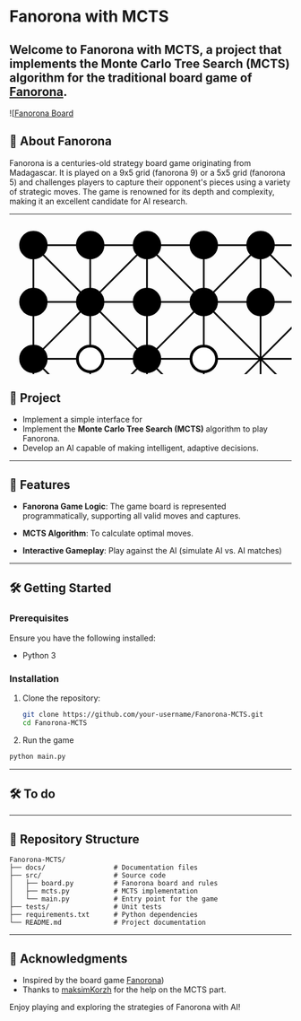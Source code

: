 # Fanorona with MCTS

Welcome to **Fanorona with MCTS**, a project that implements the Monte Carlo Tree Search (MCTS) algorithm for the traditional board game of [Fanorona](https://en.wikipedia.org/wiki/Fanorona).
---
![[Fanorona Board](https://fr.wikipedia.org/wiki/Fanorona#/media/Fichier:Fanorona-1.svg)
## 📖 About Fanorona
Fanorona is a centuries-old strategy board game originating from Madagascar. It is played on a 9x5 grid (fanorona 9) or a 5x5 grid (fanorona 5)  and challenges players to capture their opponent's pieces using a variety of strategic moves. The game is renowned for its depth and complexity, making it an excellent candidate for AI research.

---
<?xml version="1.0" encoding="UTF-8" standalone="no"?>
<!-- Created with Inkscape (http://www.inkscape.org/) -->
<svg xmlns:svg="http://www.w3.org/2000/svg" xmlns="http://www.w3.org/2000/svg" version="1.0" width="900" height="485" id="svg1901">
  <defs id="defs1903"/>
  <g style="opacity: 1;" id="layer1">
    <path d="M 42.857143,35.219325 L 42.857143,446.6479 M 40,446.6479 L 855.71429,446.6479 M 40,40.933613 L 855.71429,40.933613 M 40,345.21933 L 855.71429,345.21933 M 40,243.79076 L 855.71429,243.79076 M 40,142.36218 L 855.71429,142.36218 M 448.57143,35.219325 L 448.57143,446.6479 M 550,35.219325 L 550,446.6479 M 347.14286,35.219325 L 347.14286,446.6479 M 245.71429,35.219325 L 245.71429,446.6479 M 651.42858,35.219325 L 651.42858,446.6479 M 752.85715,35.219325 L 752.85715,446.6479 M 854.28572,35.219325 L 854.28572,446.6479 M 42.872011,446.49006 L 448.53445,40.928195 M 448.61516,446.6479 L 854.29338,40.928195 M 42.81916,243.71053 L 245.58802,40.928195 M 651.56916,446.56767 L 854.33802,243.78534 M 245.71337,446.6479 L 651.39159,40.928195 M 144.28571,35.219325 L 144.28571,446.6479 M 854.39023,446.6479 L 448.71201,40.928195 M 448.6313,446.6479 L 42.95308,40.928195 M 854.4273,243.71053 L 651.65844,40.928195 M 245.6773,446.56767 L 42.90844,243.78534 M 651.53309,446.6479 L 245.85487,40.928195" style="overflow: visible; marker: none; color: rgb(0, 0, 0); fill: none; fill-opacity: 1; fill-rule: nonzero; stroke: rgb(0, 0, 0); stroke-width: 3; stroke-linecap: butt; stroke-linejoin: miter; stroke-miterlimit: 4; stroke-dasharray: none; stroke-dashoffset: 0pt; stroke-opacity: 1; visibility: visible; display: inline;" id="path6583"/>
    <path d="M 65.714287 40.933613 A 22.857143 22.857143 0 1 1  20,40.933613 A 22.857143 22.857143 0 1 1  65.714287 40.933613 z" transform="translate(507.143)" style="fill: rgb(0, 0, 0); fill-opacity: 1; stroke: rgb(0, 0, 0); stroke-width: 5; stroke-linecap: round; stroke-linejoin: miter; stroke-miterlimit: 4; stroke-dasharray: none; stroke-dashoffset: 0pt; stroke-opacity: 1;" id="use6531"/>
    <path d="M 65.714287 40.933613 A 22.857143 22.857143 0 1 1  20,40.933613 A 22.857143 22.857143 0 1 1  65.714287 40.933613 z" transform="translate(608.571)" style="fill: rgb(0, 0, 0); fill-opacity: 1; stroke: rgb(0, 0, 0); stroke-width: 5; stroke-linecap: round; stroke-linejoin: miter; stroke-miterlimit: 4; stroke-dasharray: none; stroke-dashoffset: 0pt; stroke-opacity: 1;" id="use6541"/>
    <path d="M 65.714287 40.933613 A 22.857143 22.857143 0 1 1  20,40.933613 A 22.857143 22.857143 0 1 1  65.714287 40.933613 z" transform="translate(710)" style="fill: rgb(0, 0, 0); fill-opacity: 1; stroke: rgb(0, 0, 0); stroke-width: 5; stroke-linecap: round; stroke-linejoin: miter; stroke-miterlimit: 4; stroke-dasharray: none; stroke-dashoffset: 0pt; stroke-opacity: 1;" id="use6551"/>
    <path d="M 65.714287 40.933613 A 22.857143 22.857143 0 1 1  20,40.933613 A 22.857143 22.857143 0 1 1  65.714287 40.933613 z" transform="translate(811.429)" style="fill: rgb(0, 0, 0); fill-opacity: 1; stroke: rgb(0, 0, 0); stroke-width: 5; stroke-linecap: round; stroke-linejoin: miter; stroke-miterlimit: 4; stroke-dasharray: none; stroke-dashoffset: 0pt; stroke-opacity: 1;" id="use6561"/>
    <path d="M 65.714287 40.933613 A 22.857143 22.857143 0 1 1  20,40.933613 A 22.857143 22.857143 0 1 1  65.714287 40.933613 z" transform="translate(811.429, 101.429)" style="fill: rgb(0, 0, 0); fill-opacity: 1; stroke: rgb(0, 0, 0); stroke-width: 5; stroke-linecap: round; stroke-linejoin: miter; stroke-miterlimit: 4; stroke-dasharray: none; stroke-dashoffset: 0pt; stroke-opacity: 1;" id="use6563"/>
    <path d="M 65.714287 40.933613 A 22.857143 22.857143 0 1 1  20,40.933613 A 22.857143 22.857143 0 1 1  65.714287 40.933613 z" transform="translate(811.429, 202.857)" style="fill: rgb(255, 255, 255); fill-opacity: 1; stroke: rgb(0, 0, 0); stroke-width: 5; stroke-linecap: round; stroke-linejoin: miter; stroke-miterlimit: 4; stroke-dasharray: none; stroke-dashoffset: 0pt; stroke-opacity: 1;" id="use6565"/>
    <path d="M 65.714287 40.933613 A 22.857143 22.857143 0 1 1  20,40.933613 A 22.857143 22.857143 0 1 1  65.714287 40.933613 z" transform="translate(811.429, 304.286)" style="fill: rgb(255, 255, 255); fill-opacity: 1; stroke: rgb(0, 0, 0); stroke-width: 5; stroke-linecap: round; stroke-linejoin: miter; stroke-miterlimit: 4; stroke-dasharray: none; stroke-dashoffset: 0pt; stroke-opacity: 1;" id="use6567"/>
    <path d="M 65.714287 40.933613 A 22.857143 22.857143 0 1 1  20,40.933613 A 22.857143 22.857143 0 1 1  65.714287 40.933613 z" transform="translate(811.429, 405.714)" style="fill: rgb(255, 255, 255); fill-opacity: 1; stroke: rgb(0, 0, 0); stroke-width: 5; stroke-linecap: round; stroke-linejoin: miter; stroke-miterlimit: 4; stroke-dasharray: none; stroke-dashoffset: 0pt; stroke-opacity: 1;" id="use6569"/>
    <path d="M 65.714287 40.933613 A 22.857143 22.857143 0 1 1  20,40.933613 A 22.857143 22.857143 0 1 1  65.714287 40.933613 z" transform="translate(0, 405.714)" style="fill: rgb(255, 255, 255); fill-opacity: 1; stroke: rgb(0, 0, 0); stroke-width: 5; stroke-linecap: round; stroke-linejoin: miter; stroke-miterlimit: 4; stroke-dasharray: none; stroke-dashoffset: 0pt; stroke-opacity: 1;" id="use6489"/>
    <path d="M 65.714287 40.933613 A 22.857143 22.857143 0 1 1  20,40.933613 A 22.857143 22.857143 0 1 1  65.714287 40.933613 z" transform="translate(101.429, 405.714)" style="fill: rgb(255, 255, 255); fill-opacity: 1; stroke: rgb(0, 0, 0); stroke-width: 5; stroke-linecap: round; stroke-linejoin: miter; stroke-miterlimit: 4; stroke-dasharray: none; stroke-dashoffset: 0pt; stroke-opacity: 1;" id="use6499"/>
    <path d="M 65.714287 40.933613 A 22.857143 22.857143 0 1 1  20,40.933613 A 22.857143 22.857143 0 1 1  65.714287 40.933613 z" transform="translate(202.857, 405.714)" style="fill: rgb(255, 255, 255); fill-opacity: 1; stroke: rgb(0, 0, 0); stroke-width: 5; stroke-linecap: round; stroke-linejoin: miter; stroke-miterlimit: 4; stroke-dasharray: none; stroke-dashoffset: 0pt; stroke-opacity: 1;" id="use6509"/>
    <path d="M 65.714287 40.933613 A 22.857143 22.857143 0 1 1  20,40.933613 A 22.857143 22.857143 0 1 1  65.714287 40.933613 z" transform="translate(304.286, 405.714)" style="fill: rgb(255, 255, 255); fill-opacity: 1; stroke: rgb(0, 0, 0); stroke-width: 5; stroke-linecap: round; stroke-linejoin: miter; stroke-miterlimit: 4; stroke-dasharray: none; stroke-dashoffset: 0pt; stroke-opacity: 1;" id="use6519"/>
    <path d="M 65.714287 40.933613 A 22.857143 22.857143 0 1 1  20,40.933613 A 22.857143 22.857143 0 1 1  65.714287 40.933613 z" transform="translate(405.714, 405.714)" style="fill: rgb(255, 255, 255); fill-opacity: 1; stroke: rgb(0, 0, 0); stroke-width: 5; stroke-linecap: round; stroke-linejoin: miter; stroke-miterlimit: 4; stroke-dasharray: none; stroke-dashoffset: 0pt; stroke-opacity: 1;" id="use6529"/>
    <path d="M 65.714287 40.933613 A 22.857143 22.857143 0 1 1  20,40.933613 A 22.857143 22.857143 0 1 1  65.714287 40.933613 z" transform="translate(507.143, 405.714)" style="fill: rgb(255, 255, 255); fill-opacity: 1; stroke: rgb(0, 0, 0); stroke-width: 5; stroke-linecap: round; stroke-linejoin: miter; stroke-miterlimit: 4; stroke-dasharray: none; stroke-dashoffset: 0pt; stroke-opacity: 1;" id="use6539"/>
    <path d="M 65.714287 40.933613 A 22.857143 22.857143 0 1 1  20,40.933613 A 22.857143 22.857143 0 1 1  65.714287 40.933613 z" transform="translate(608.571, 405.714)" style="fill: rgb(255, 255, 255); fill-opacity: 1; stroke: rgb(0, 0, 0); stroke-width: 5; stroke-linecap: round; stroke-linejoin: miter; stroke-miterlimit: 4; stroke-dasharray: none; stroke-dashoffset: 0pt; stroke-opacity: 1;" id="use6549"/>
    <path d="M 65.714287 40.933613 A 22.857143 22.857143 0 1 1  20,40.933613 A 22.857143 22.857143 0 1 1  65.714287 40.933613 z" transform="translate(710, 405.714)" style="fill: rgb(255, 255, 255); fill-opacity: 1; stroke: rgb(0, 0, 0); stroke-width: 5; stroke-linecap: round; stroke-linejoin: miter; stroke-miterlimit: 4; stroke-dasharray: none; stroke-dashoffset: 0pt; stroke-opacity: 1;" id="use6559"/>
    <path d="M 65.714287 40.933613 A 22.857143 22.857143 0 1 1  20,40.933613 A 22.857143 22.857143 0 1 1  65.714287 40.933613 z" transform="translate(101.429)" style="fill: rgb(0, 0, 0); fill-opacity: 1; stroke: rgb(0, 0, 0); stroke-width: 5; stroke-linecap: round; stroke-linejoin: miter; stroke-miterlimit: 4; stroke-dasharray: none; stroke-dashoffset: 0pt; stroke-opacity: 1;" id="use6491"/>
    <path d="M 65.714287 40.933613 A 22.857143 22.857143 0 1 1  20,40.933613 A 22.857143 22.857143 0 1 1  65.714287 40.933613 z" transform="translate(202.857)" style="fill: rgb(0, 0, 0); fill-opacity: 1; stroke: rgb(0, 0, 0); stroke-width: 5; stroke-linecap: round; stroke-linejoin: miter; stroke-miterlimit: 4; stroke-dasharray: none; stroke-dashoffset: 0pt; stroke-opacity: 1;" id="use6501"/>
    <path d="M 65.714287 40.933613 A 22.857143 22.857143 0 1 1  20,40.933613 A 22.857143 22.857143 0 1 1  65.714287 40.933613 z" transform="translate(304.286)" style="fill: rgb(0, 0, 0); fill-opacity: 1; stroke: rgb(0, 0, 0); stroke-width: 5; stroke-linecap: round; stroke-linejoin: miter; stroke-miterlimit: 4; stroke-dasharray: none; stroke-dashoffset: 0pt; stroke-opacity: 1;" id="use6511"/>
    <path d="M 65.714287 40.933613 A 22.857143 22.857143 0 1 1  20,40.933613 A 22.857143 22.857143 0 1 1  65.714287 40.933613 z" transform="translate(405.714)" style="fill: rgb(0, 0, 0); fill-opacity: 1; stroke: rgb(0, 0, 0); stroke-width: 5; stroke-linecap: round; stroke-linejoin: miter; stroke-miterlimit: 4; stroke-dasharray: none; stroke-dashoffset: 0pt; stroke-opacity: 1;" id="use6521"/>
    <path d="M 65.714287 40.933613 A 22.857143 22.857143 0 1 1  20,40.933613 A 22.857143 22.857143 0 1 1  65.714287 40.933613 z" transform="translate(0, 101.429)" style="fill: rgb(0, 0, 0); fill-opacity: 1; stroke: rgb(0, 0, 0); stroke-width: 5; stroke-linecap: round; stroke-linejoin: miter; stroke-miterlimit: 4; stroke-dasharray: none; stroke-dashoffset: 0pt; stroke-opacity: 1;" id="use6483"/>
    <path d="M 65.714287 40.933613 A 22.857143 22.857143 0 1 1  20,40.933613 A 22.857143 22.857143 0 1 1  65.714287 40.933613 z" transform="translate(0, 202.857)" style="fill: rgb(0, 0, 0); fill-opacity: 1; stroke: rgb(0, 0, 0); stroke-width: 5; stroke-linecap: round; stroke-linejoin: miter; stroke-miterlimit: 4; stroke-dasharray: none; stroke-dashoffset: 0pt; stroke-opacity: 1;" id="use6485"/>
    <path d="M 65.714287 40.933613 A 22.857143 22.857143 0 1 1  20,40.933613 A 22.857143 22.857143 0 1 1  65.714287 40.933613 z" transform="translate(0, 304.286)" style="fill: rgb(255, 255, 255); fill-opacity: 1; stroke: rgb(0, 0, 0); stroke-width: 5; stroke-linecap: round; stroke-linejoin: miter; stroke-miterlimit: 4; stroke-dasharray: none; stroke-dashoffset: 0pt; stroke-opacity: 1;" id="use6487"/>
    <path d="M 65.714287 40.933613 A 22.857143 22.857143 0 1 1  20,40.933613 A 22.857143 22.857143 0 1 1  65.714287 40.933613 z" transform="translate(101.429, 101.429)" style="fill: rgb(0, 0, 0); fill-opacity: 1; stroke: rgb(0, 0, 0); stroke-width: 5; stroke-linecap: round; stroke-linejoin: miter; stroke-miterlimit: 4; stroke-dasharray: none; stroke-dashoffset: 0pt; stroke-opacity: 1;" id="use6493"/>
    <path d="M 65.714287 40.933613 A 22.857143 22.857143 0 1 1  20,40.933613 A 22.857143 22.857143 0 1 1  65.714287 40.933613 z" transform="translate(202.857, 101.429)" style="fill: rgb(0, 0, 0); fill-opacity: 1; stroke: rgb(0, 0, 0); stroke-width: 5; stroke-linecap: round; stroke-linejoin: miter; stroke-miterlimit: 4; stroke-dasharray: none; stroke-dashoffset: 0pt; stroke-opacity: 1;" id="use6503"/>
    <path d="M 65.714287 40.933613 A 22.857143 22.857143 0 1 1  20,40.933613 A 22.857143 22.857143 0 1 1  65.714287 40.933613 z" transform="translate(304.286, 101.429)" style="fill: rgb(0, 0, 0); fill-opacity: 1; stroke: rgb(0, 0, 0); stroke-width: 5; stroke-linecap: round; stroke-linejoin: miter; stroke-miterlimit: 4; stroke-dasharray: none; stroke-dashoffset: 0pt; stroke-opacity: 1;" id="use6513"/>
    <path d="M 65.714287 40.933613 A 22.857143 22.857143 0 1 1  20,40.933613 A 22.857143 22.857143 0 1 1  65.714287 40.933613 z" transform="translate(304.286, 202.857)" style="fill: rgb(255, 255, 255); fill-opacity: 1; stroke: rgb(0, 0, 0); stroke-width: 5; stroke-linecap: round; stroke-linejoin: miter; stroke-miterlimit: 4; stroke-dasharray: none; stroke-dashoffset: 0pt; stroke-opacity: 1;" id="use6515"/>
    <path d="M 65.714287 40.933613 A 22.857143 22.857143 0 1 1  20,40.933613 A 22.857143 22.857143 0 1 1  65.714287 40.933613 z" transform="translate(202.857, 202.857)" style="fill: rgb(0, 0, 0); fill-opacity: 1; stroke: rgb(0, 0, 0); stroke-width: 5; stroke-linecap: round; stroke-linejoin: miter; stroke-miterlimit: 4; stroke-dasharray: none; stroke-dashoffset: 0pt; stroke-opacity: 1;" id="use6505"/>
    <path d="M 65.714287 40.933613 A 22.857143 22.857143 0 1 1  20,40.933613 A 22.857143 22.857143 0 1 1  65.714287 40.933613 z" transform="translate(101.429, 202.857)" style="fill: rgb(255, 255, 255); fill-opacity: 1; stroke: rgb(0, 0, 0); stroke-width: 5; stroke-linecap: round; stroke-linejoin: miter; stroke-miterlimit: 4; stroke-dasharray: none; stroke-dashoffset: 0pt; stroke-opacity: 1;" id="use6495"/>
    <path d="M 65.714287 40.933613 A 22.857143 22.857143 0 1 1  20,40.933613 A 22.857143 22.857143 0 1 1  65.714287 40.933613 z" transform="translate(101.429, 304.286)" style="fill: rgb(255, 255, 255); fill-opacity: 1; stroke: rgb(0, 0, 0); stroke-width: 5; stroke-linecap: round; stroke-linejoin: miter; stroke-miterlimit: 4; stroke-dasharray: none; stroke-dashoffset: 0pt; stroke-opacity: 1;" id="use6497"/>
    <path d="M 65.714287 40.933613 A 22.857143 22.857143 0 1 1  20,40.933613 A 22.857143 22.857143 0 1 1  65.714287 40.933613 z" transform="translate(202.857, 304.286)" style="fill: rgb(255, 255, 255); fill-opacity: 1; stroke: rgb(0, 0, 0); stroke-width: 5; stroke-linecap: round; stroke-linejoin: miter; stroke-miterlimit: 4; stroke-dasharray: none; stroke-dashoffset: 0pt; stroke-opacity: 1;" id="use6507"/>
    <path d="M 65.714287 40.933613 A 22.857143 22.857143 0 1 1  20,40.933613 A 22.857143 22.857143 0 1 1  65.714287 40.933613 z" transform="translate(304.286, 304.286)" style="fill: rgb(255, 255, 255); fill-opacity: 1; stroke: rgb(0, 0, 0); stroke-width: 5; stroke-linecap: round; stroke-linejoin: miter; stroke-miterlimit: 4; stroke-dasharray: none; stroke-dashoffset: 0pt; stroke-opacity: 1;" id="use6517"/>
    <path d="M 65.714287 40.933613 A 22.857143 22.857143 0 1 1  20,40.933613 A 22.857143 22.857143 0 1 1  65.714287 40.933613 z" transform="translate(405.714, 304.286)" style="fill: rgb(255, 255, 255); fill-opacity: 1; stroke: rgb(0, 0, 0); stroke-width: 5; stroke-linecap: round; stroke-linejoin: miter; stroke-miterlimit: 4; stroke-dasharray: none; stroke-dashoffset: 0pt; stroke-opacity: 1;" id="use6527"/>
    <path d="M 65.714287 40.933613 A 22.857143 22.857143 0 1 1  20,40.933613 A 22.857143 22.857143 0 1 1  65.714287 40.933613 z" transform="translate(507.143, 202.857)" style="fill: rgb(0, 0, 0); fill-opacity: 1; stroke: rgb(0, 0, 0); stroke-width: 5; stroke-linecap: round; stroke-linejoin: miter; stroke-miterlimit: 4; stroke-dasharray: none; stroke-dashoffset: 0pt; stroke-opacity: 1;" id="use6535"/>
    <path d="M 65.714287 40.933613 A 22.857143 22.857143 0 1 1  20,40.933613 A 22.857143 22.857143 0 1 1  65.714287 40.933613 z" transform="translate(507.143, 101.429)" style="fill: rgb(0, 0, 0); fill-opacity: 1; stroke: rgb(0, 0, 0); stroke-width: 5; stroke-linecap: round; stroke-linejoin: miter; stroke-miterlimit: 4; stroke-dasharray: none; stroke-dashoffset: 0pt; stroke-opacity: 1;" id="use6533"/>
    <path d="M 65.714287 40.933613 A 22.857143 22.857143 0 1 1  20,40.933613 A 22.857143 22.857143 0 1 1  65.714287 40.933613 z" transform="translate(405.714, 101.429)" style="fill: rgb(0, 0, 0); fill-opacity: 1; stroke: rgb(0, 0, 0); stroke-width: 5; stroke-linecap: round; stroke-linejoin: miter; stroke-miterlimit: 4; stroke-dasharray: none; stroke-dashoffset: 0pt; stroke-opacity: 1;" id="use6523"/>
    <path d="M 65.714287 40.933613 A 22.857143 22.857143 0 1 1  20,40.933613 A 22.857143 22.857143 0 1 1  65.714287 40.933613 z" transform="translate(507.143, 304.286)" style="fill: rgb(255, 255, 255); fill-opacity: 1; stroke: rgb(0, 0, 0); stroke-width: 5; stroke-linecap: round; stroke-linejoin: miter; stroke-miterlimit: 4; stroke-dasharray: none; stroke-dashoffset: 0pt; stroke-opacity: 1;" id="use6537"/>
    <path d="M 65.714287 40.933613 A 22.857143 22.857143 0 1 1  20,40.933613 A 22.857143 22.857143 0 1 1  65.714287 40.933613 z" transform="translate(608.571, 304.286)" style="fill: rgb(255, 255, 255); fill-opacity: 1; stroke: rgb(0, 0, 0); stroke-width: 5; stroke-linecap: round; stroke-linejoin: miter; stroke-miterlimit: 4; stroke-dasharray: none; stroke-dashoffset: 0pt; stroke-opacity: 1;" id="use6547"/>
    <path d="M 65.714287 40.933613 A 22.857143 22.857143 0 1 1  20,40.933613 A 22.857143 22.857143 0 1 1  65.714287 40.933613 z" transform="translate(608.571, 202.857)" style="fill: rgb(255, 255, 255); fill-opacity: 1; stroke: rgb(0, 0, 0); stroke-width: 5; stroke-linecap: round; stroke-linejoin: miter; stroke-miterlimit: 4; stroke-dasharray: none; stroke-dashoffset: 0pt; stroke-opacity: 1;" id="use6545"/>
    <path d="M 65.714287 40.933613 A 22.857143 22.857143 0 1 1  20,40.933613 A 22.857143 22.857143 0 1 1  65.714287 40.933613 z" transform="translate(608.571, 101.429)" style="fill: rgb(0, 0, 0); fill-opacity: 1; stroke: rgb(0, 0, 0); stroke-width: 5; stroke-linecap: round; stroke-linejoin: miter; stroke-miterlimit: 4; stroke-dasharray: none; stroke-dashoffset: 0pt; stroke-opacity: 1;" id="use6543"/>
    <path d="M 65.714287 40.933613 A 22.857143 22.857143 0 1 1  20,40.933613 A 22.857143 22.857143 0 1 1  65.714287 40.933613 z" transform="translate(710, 101.429)" style="fill: rgb(0, 0, 0); fill-opacity: 1; stroke: rgb(0, 0, 0); stroke-width: 5; stroke-linecap: round; stroke-linejoin: miter; stroke-miterlimit: 4; stroke-dasharray: none; stroke-dashoffset: 0pt; stroke-opacity: 1;" id="use6553"/>
    <path d="M 65.714287 40.933613 A 22.857143 22.857143 0 1 1  20,40.933613 A 22.857143 22.857143 0 1 1  65.714287 40.933613 z" transform="translate(710, 202.857)" style="fill: rgb(0, 0, 0); fill-opacity: 1; stroke: rgb(0, 0, 0); stroke-width: 5; stroke-linecap: round; stroke-linejoin: miter; stroke-miterlimit: 4; stroke-dasharray: none; stroke-dashoffset: 0pt; stroke-opacity: 1;" id="use6555"/>
    <path d="M 65.714287 40.933613 A 22.857143 22.857143 0 1 1  20,40.933613 A 22.857143 22.857143 0 1 1  65.714287 40.933613 z" transform="translate(710, 304.286)" style="fill: rgb(255, 255, 255); fill-opacity: 1; stroke: rgb(0, 0, 0); stroke-width: 5; stroke-linecap: round; stroke-linejoin: miter; stroke-miterlimit: 4; stroke-dasharray: none; stroke-dashoffset: 0pt; stroke-opacity: 1;" id="use6557"/>
    <path d="M 65.714287 40.933613 A 22.857143 22.857143 0 1 1  20,40.933613 A 22.857143 22.857143 0 1 1  65.714287 40.933613 z" style="opacity: 1; fill: rgb(0, 0, 0); fill-opacity: 1; stroke: rgb(0, 0, 0); stroke-width: 5; stroke-linecap: round; stroke-linejoin: miter; stroke-miterlimit: 4; stroke-dasharray: none; stroke-dashoffset: 0pt; stroke-opacity: 1;" id="path6209"/>
  </g>
</svg>


## 🎯 Project
- Implement a simple interface for 
- Implement the **Monte Carlo Tree Search (MCTS)** algorithm to play Fanorona.
- Develop an AI capable of making intelligent, adaptive decisions.

---

## 🚀 Features
- **Fanorona Game Logic**: The game board is represented programmatically, supporting all valid moves and captures.
- **MCTS Algorithm**: To calculate optimal moves.

- **Interactive Gameplay**: Play against the AI (simulate AI vs. AI matches)

---

## 🛠️ Getting Started

### Prerequisites
Ensure you have the following installed:
- Python 3

### Installation
1. Clone the repository:
   ```bash
   git clone https://github.com/your-username/Fanorona-MCTS.git
   cd Fanorona-MCTS
   ```
2. Run the game
```bash
python main.py
```

---

## 🛠️ To do

---

## 📂 Repository Structure
```
Fanorona-MCTS/
├── docs/                 # Documentation files
├── src/                  # Source code
│   ├── board.py          # Fanorona board and rules
│   ├── mcts.py           # MCTS implementation
│   └── main.py           # Entry point for the game
├── tests/                # Unit tests
├── requirements.txt      # Python dependencies
└── README.md             # Project documentation
```

---

## 🌟 Acknowledgments
- Inspired by the board game [Fanorona](https://en.wikipedia.org/wiki/Fanorona))  
- Thanks to [maksimKorzh](https://github.com/maksimKorzh/) for the help on the MCTS part.

Enjoy playing and exploring the strategies of Fanorona with AI!

